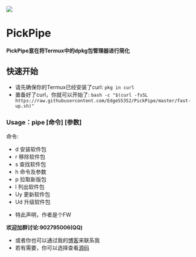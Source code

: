 ![](https://i.loli.net/2020/04/03/tyDRXahYni6O4l7.jpg)
# PickPipe
**PickPipe意在将Termux中的dpkg包管理器进行简化**

## 快速开始
- 请先确保你的Termux已经安装了curl:
`pkg in curl`
- 置备好了curl，你就可以开始了:
`bash -c "$(curl -fsSL https://raw.githubusercontent.com/EdgeS5352/PickPipe/master/fast-up.sh)"`

### Usage：pipe [命令] [参数]
命令: 

- d    安装软件包
- r    移除软件包
- s    查找软件包
- h    命令及参数
- p    拉取新版包
- l    列出软件包
- Uy   更新软件包
- Ud   升级软件包

* 特此声明，作者是个FW

**欢迎加群讨论:902795006(QQ)**
* 或者你也可以通过我的[博客](edges5352.github.io)来联系我
* 若有需要，你可以选择查看[源码](https://github.com/EdgeS5352/PickPipe/blob/master/pipe)
